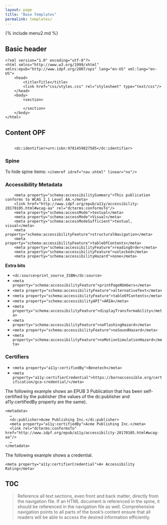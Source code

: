 ```yaml
---
layout: page
title: "Base Templates"
permalink: templates/
---
```


{% include menu2.md %}

## Basic header
```
<?xml version="1.0" encoding="utf-8"?>
<html xmlns="http://www.w3.org/1999/xhtml" xmlns:epub="http://www.idpf.org/2007/ops" lang="en-US" xml:lang="en-US">
	<head>
		<title>Title</title>
		<link href="css/styles.css" rel="stylesheet" type="text/css"/>
	</head>
	<body>
		<section>
		
		</section>
	</body>
</html>
```

## Content OPF
```

    <dc:identifier>urn:isbn:9781459827585</dc:identifier>
```

### Spine
To hide spine items:
`<itemref idref="nav.xhtml" linear="no"/>`



### Accessibility Metadata
```
	<meta property="schema:accessibilitySummary">This publication conforms to WCAG 2.1 Level AA.</meta>
	<link href="http://www.idpf.org/epub/a11y/accessibility-20170105.html#wcag-aa" rel="dcterms:conformsTo"/>
	<meta property="schema:accessMode">textual</meta>
	<meta property="schema:accessMode">Visual</meta>
	<meta property="schema:accessModeSufficient">textual, visual</meta>
	<meta property="schema:accessibilityFeature">structuralNavigation</meta>
	<meta property="schema:accessibilityFeature">tableOfContents</meta>
	<meta property="schema:accessibilityFeature">readingOrder</meta>
	<meta property="schema:accessibilityFeature">unlocked</meta>
	<meta property="schema:accessibilityHazard">none</meta>
```
**Extra bits**

- `<dc:source>print_source_ISBN</dc:source>`
- `<meta property="schema:accessibilityFeature">printPageNUmbers</meta>`
- `<meta property="schema:accessibilityFeature">alternativeText</meta>`
- `<meta property="schema:accessibilityFeature">tableOfContents</meta>`
- `<meta property="schema:accessibilityAPI">ARIA</meta>`
- `<meta property="schema:accessibilityFeature">displayTransformability</meta>`
- `<meta property="schema:accessibilityFeature">noFlashingHazard</meta>`
- `<meta property="schema:accessibilityFeature">noSoundHazard</meta>`
- `<meta property="schema:accessibilityFeature">noMotionSimulationHazard</meta>`

### Certifiers
- `<meta property="a11y:certifiedBy">Benetech</meta>`
- `<meta property="a11y:certifierCredential">https://bornaccessible.org/certification/gca-credential/</meta>`

The following example shows an EPUB 3 Publication that has been self-certified by the publisher (the values of the dc:publisher and a11y:certifiedBy property are the same).
```
<metadata>
  …
  <dc:publisher>Acme Publishing Inc.</dc:publisher>
  <meta property="a11y:certifiedBy">Acme Publishing Inc.</meta>
  <link rel="dcterms:conformsTo" href="http://www.idpf.org/epub/a11y/accessibility-20170105.html#wcag-aa"/>
  …
</metadata>
```
The following example shows a credential.

`<meta property="a11y:certifierCredential">A+ Accessibility Rating</meta>`



## T0C
> Reference all text sections, even front and back matter, directly from the navigation file. If an HTML document is referenced in the spine, it should be referenced in the navigation file as well. Comprehensive navigation points to all parts of the book’s content ensure that all readers will be able to access the desired information efficiently.